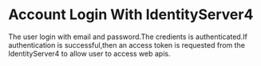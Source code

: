 # Account Login With IdentityServer4
The user login with email and password.The credients is authenticated.If authentication is successful,then an access token is requested from the IdentityServer4 to allow user
to access web apis.
